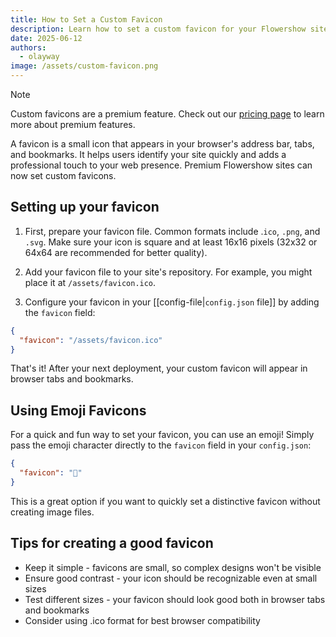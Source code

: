 ```yaml
---
title: How to Set a Custom Favicon
description: Learn how to set a custom favicon for your Flowershow site
date: 2025-06-12
authors:
  - olayway
image: /assets/custom-favicon.png
---
```


> [!note]
> Custom favicons are a premium feature. Check out our [pricing page](https://flowershow.app/pricing) to learn more about premium features.

A favicon is a small icon that appears in your browser's address bar, tabs, and bookmarks. It helps users identify your site quickly and adds a professional touch to your web presence. Premium Flowershow sites can now set custom favicons.

## Setting up your favicon

1. First, prepare your favicon file. Common formats include .`ico`, `.png`, and `.svg`. Make sure your icon is square and at least 16x16 pixels (32x32 or 64x64 are recommended for better quality).

2. Add your favicon file to your site's repository. For example, you might place it at `/assets/favicon.ico`.

3. Configure your favicon in your [[config-file|`config.json` file]] by adding the `favicon` field:

```json
{
  "favicon": "/assets/favicon.ico"
}
```

That's it! After your next deployment, your custom favicon will appear in browser tabs and bookmarks.

## Using Emoji Favicons

For a quick and fun way to set your favicon, you can use an emoji! Simply pass the emoji character directly to the `favicon` field in your `config.json`:

```json
{
  "favicon": "🐶"
}
```

This is a great option if you want to quickly set a distinctive favicon without creating image files.

## Tips for creating a good favicon

- Keep it simple - favicons are small, so complex designs won't be visible
- Ensure good contrast - your icon should be recognizable even at small sizes
- Test different sizes - your favicon should look good both in browser tabs and bookmarks
- Consider using .ico format for best browser compatibility
